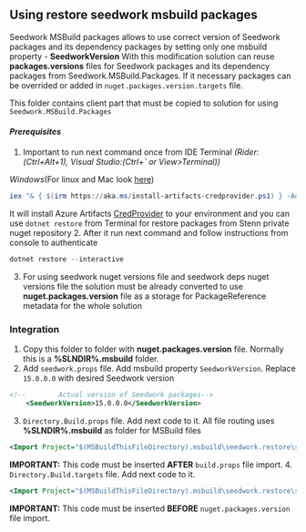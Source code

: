 ## Using restore seedwork msbuild packages

Seedwork MSBuild packages allows to use correct version of Seedwork packages and its dependency packages by setting only one msbuild property - __SeedworkVersion__ 
With this modification solution can reuse __packages.versions__ files for Seedwork packages and its dependency packages from Seedwork.MSBuild.Packages. If it necessary packages can be overrided or added in `nuget.packages.version.targets` file.

This folder contains client part that must be copied to solution for using `Seedwork.MSBuild.Packages`

#### *Prerequisites*
1. Important to run next command once from IDE Terminal _(Rider:(*Ctrl+Alt+1*), Visual Studio:(*Ctrl+`* or View>Terminal))_

_Windows_(For linux and Mac look [here](https://github.com/microsoft/artifacts-credprovider#setup))
```powershell
iex "& { $(irm https://aka.ms/install-artifacts-credprovider.ps1) } -AddNetfx"
```
It will install Azure Artifacts [CredProvider](https://github.com/microsoft/artifacts-credprovider) to your environment and you can use `dotnet restore` from Terminal for restore packages from Stenn private nuget repository
2. After it run next command and follow instructions from console to authenticate
```powershell
dotnet restore --interactive
```

3. For using seedwork nuget versions file and seedwork deps nuget versions file the solution must be already converted to use __nuget.packages.version__ file as a storage for PackageReference metadata for the whole solution



### Integration

1. Copy this folder to folder with __nuget.packages.version__ file. Normally this is a __%SLNDIR%\.msbuild__ folder.
2. Add `seedwork.props` file. Add msbuild property `SeedworkVersion`. Replace `15.0.0.0` with desired Seedwork version
```xml
<!--        Actual version of Seedwork packages-->
    <SeedworkVersion>15.0.0.0</SeedworkVersion>
```
3. `Directory.Build.props` file. Add next code to it. All file routing uses __%SLNDIR%\.msbuild__ as folder for MSBuild files
```xml
<Import Project="$(MSBuildThisFileDirectory).msbuild\seedwork.restore\seedwork.restore.props" />
```
__IMPORTANT:__ This code must be inserted __AFTER__ `build.props` file import.
4. `Directory.Build.targets` file. Add next code to it.
```xml
<Import Project="$(MSBuildThisFileDirectory).msbuild\seedwork.restore\seedwork.restore.targets"/>
```
__IMPORTANT:__ This code must be inserted __BEFORE__ `nuget.packages.version` file import.